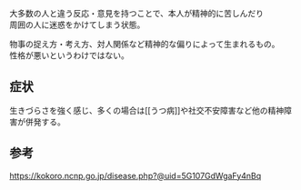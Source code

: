 大多数の人と違う反応・意見を持つことで、本人が精神的に苦しんだり  
周囲の人に迷惑をかけてしまう状態。

物事の捉え方・考え方、対人関係など精神的な偏りによって生まれるもの。  
性格が悪いというわけではない。

## 症状
生きづらさを強く感じ、多くの場合は[[うつ病]]や社交不安障害など他の精神障害が併発する。

## 参考
<https://kokoro.ncnp.go.jp/disease.php?@uid=5G107GdWgaFy4nBq>